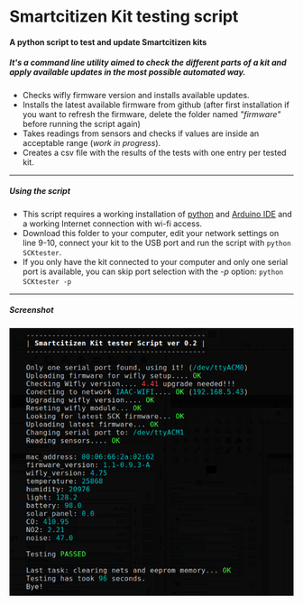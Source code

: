 Smartcitizen Kit testing script
=================


#### A python script to test and update Smartcitizen kits

##### It's a command line utility aimed to check the different parts of a kit and apply available updates in the most possible automated way.

* Checks wifly firmware version and installs available updates.
* Installs the latest available firmware from github (after first installation if you want to refresh the firmware, delete the folder named *"firmware"* before running the script again)
* Takes readings from sensors and checks if values are inside an acceptable range (*work in progress*).
* Creates a csv file with the results of the tests with one entry per tested kit.

------
##### Using the script

* This script requires a working installation of [python](https://www.python.org/) and [Arduino IDE](https://www.arduino.cc/en/Main/Software) and a working Internet connection with wi-fi access.
* Download this folder to your computer, edit your network settings on line 9-10, connect your kit  to the USB port and run the script with `python SCKtester`.
* If you only have the kit connected to your computer and only one serial port is available, you can skip port selection with the *-p* option: `python SCKtester -p`

------
##### Screenshot
![Screenshot](shot.png)